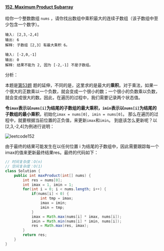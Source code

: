 #### [152. Maximum Product Subarray](https://leetcode-cn.com/problems/maximum-product-subarray/)

给你一个整数数组 `nums` ，请你找出数组中乘积最大的连续子数组（该子数组中至少包含一个数字）。

```
输入: [2,3,-2,4]
输出: 6
解释: 子数组 [2,3] 有最大乘积 6。

输入: [-2,0,-1]
输出: 0
解释: 结果不能为 2, 因为 [-2,-1] 不是子数组。
```

分析：

本题是[第53题](./0053Maximum_Subarray.md) 题的延伸，不同的是，这里求的是最大的**乘积**。对于乘法，如果一个很大的正数乘以一个负数，就会变成一个很小的数；一个很小的负数乘以负数，就会变成很大的数。因此，在遍历的过程中，我们需要记录两个状态值。

**令`imax`表示以`nums[i]`为结尾的子数组的最大乘积，`imin`表示以`nums[i]`为结尾的子数组的最小乘积**，初始化`imax = nums[0], imin = nums[0]`。 那么在遍历的过程中，就要根据当前位置的正负值，来更新`imax`和`imin`。 到底该怎么更新呢？以[2,3,-2,4]为例进行说明：

![leetcode152](../../img/leetcode152.png)

由于最终的结果可能发生在以任何位置 i 为结尾的子数组中，因此需要跟踪每一个imax的值来更新最终结果res。最终的代码如下：

```java
// 时间复杂度：O(n)
// 空间复杂度：O(1)
class Solution {
    public int maxProduct(int[] nums) {
        int res = nums[0];
        int imax = 1, imin = 1;
        for(int i = 0; i < nums.length; i++) {
            if(nums[i] < 0) {
                int tmp = imax;
                imax = imin;
                imin = tmp;
            }
            imax = Math.max(nums[i] * imax, nums[i]);
            imin = Math.min(nums[i] * imin, nums[i]);
            res = Math.max(res, imax);
        }
        return res;
    }
}
```





